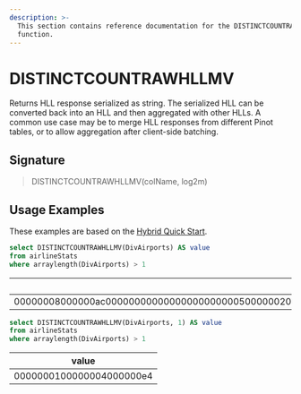 ```yaml
---
description: >-
  This section contains reference documentation for the DISTINCTCOUNTRAWHLLMV
  function.
---
```


# DISTINCTCOUNTRAWHLLMV

Returns HLL response serialized as string. The serialized HLL can be converted back into an HLL and then aggregated with other HLLs. A common use case may be to merge HLL responses from different Pinot tables, or to allow aggregation after client-side batching.

## Signature

> DISTINCTCOUNTRAWHLLMV(colName, log2m)

## Usage Examples

These examples are based on the [Hybrid Quick Start](../../basics/getting-started/quick-start.md#hybrid).

```sql
select DISTINCTCOUNTRAWHLLMV(DivAirports) AS value
from airlineStats 
where arraylength(DivAirports) > 1
```

| value                                                                                                                                                                                                                                                                                                                                                                    |
| ------------------------------------------------------------------------------------------------------------------------------------------------------------------------------------------------------------------------------------------------------------------------------------------------------------------------------------------------------------------------ |
| 00000008000000ac00000000000000000000000500000020000000000030000202108000040000010000000300010400000000000000000000000463000000000000000000010001041000200000002000000000000000000a00000000028001000000010800000000010000001008000000804000000000020000040000880000000000000000000000000000000000000000000000800000000800020004000000840000000002000000000000000000001400 |

```sql
select DISTINCTCOUNTRAWHLLMV(DivAirports, 1) AS value
from airlineStats 
where arraylength(DivAirports) > 1
```

| value                    |
| ------------------------ |
| 0000000100000004000000e4 |
